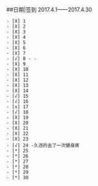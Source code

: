 ##日期|签到
2017.4.1——2017.4.30

    - [X] 1
    - [X] 2
    - [X] 3
    - [X] 4
    - [X] 5
    - [X] 6
    - [X] 7
    - [√] 8 - -
    - [X] 9
    - [X] 10
    - [X] 11 
    - [X] 12 
    - [X] 13
    - [X] 14
    - [√] 15
    - [√] 16
    - [x] 17 
    - [√] 18 
    - [X] 19 
    - [X] 20
    - [X] 21 
    - [X] 22
    - [X] 23
    - [√] 24 -久违的去了一次健身房
    - [*] 25
    - [*] 26
    - [*] 27
    - [*] 28 
    - [*] 29
    - [*] 30 
